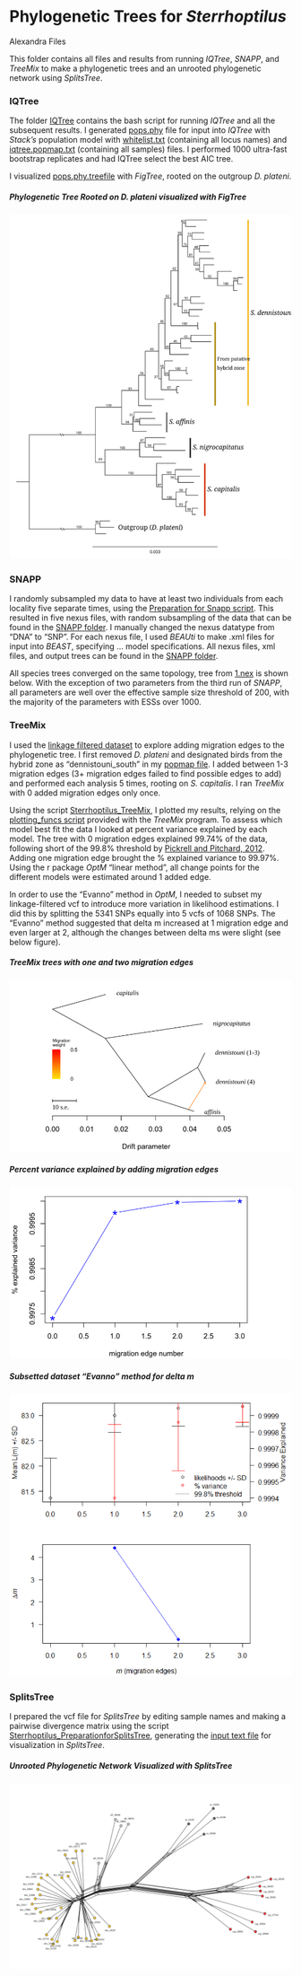 Phylogenetic Trees for *Sterrhoptilus*
================
Alexandra Files

This folder contains all files and results from running *IQTree*,
*SNAPP*, and *TreeMix* to make a phylogenetic trees and an unrooted
phylogenetic network using *SplitsTree*.

### IQTree

The folder [IQTree](IQTree) contains the bash script for running
*IQTree* and all the subsequent results. I generated
[pops.phy](./IQTree/pops.phy) file for input into *IQTree* with
*Stack’s* population model with [whitelist.txt](./IQTree/whitelist.txt)
(containing all locus names) and
[iqtree.popmap.txt](./IQTree/iqtree.popmap.txt) (containing all samples)
files. I performed 1000 ultra-fast bootstrap replicates and had IQTree
select the best AIC tree.

I visualized [pops.phy.treefile](./IQTree/pops.phy.treefile) with
*FigTree*, rooted on the outgroup *D. plateni*.

##### Phylogenetic Tree Rooted on *D. plateni* visualized with *FigTree*

![](./Sterrhoptilus_PhylogeneticTree.svg)

### SNAPP

I randomly subsampled my data to have at least two individuals from each
locality five separate times, using the [Preparation for Snapp
script](./SNAPP/Sterrhoptilus_PreparationforSnappTree.R). This resulted
in five nexus files, with random subsampling of the data that can be
found in the [SNAPP folder](./SNAPP). I manually changed the nexus
datatype from “DNA” to “SNP”. For each nexus file, I used *BEAUti* to
make .xml files for input into *BEAST*, specifying … model
specifications. All nexus files, xml files, and output trees can be
found in the [SNAPP folder](./SNAPP).

All species trees converged on the same topology, tree from
[1.nex](./SNAPP/1.nex) is shown below. With the exception of two
parameters from the third run of *SNAPP*, all parameters are well over
the effective sample size threshold of 200, with the majority of the
parameters with ESSs over 1000.

### TreeMix

I used the [linkage filtered
dataset](../Data/Sterrhoptilus_thinned.vcf.gz) to explore adding
migration edges to the phylogenetic tree. I first removed *D. plateni*
and designated birds from the hybrid zone as “dennistouni_south” in my
[popmap file](./TreeMix/treemix_popmap_nooutgroup.txt). I added between
1-3 migration edges (3+ migration edges failed to find possible edges to
add) and performed each analysis 5 times, rooting on *S. capitalis*. I
ran *TreeMix* with 0 added migration edges only once.

Using the script
[Sterrhoptilus_TreeMix](./TreeMix/Sterrhoptilus_TreeMix.R), I plotted my
results, relying on the [plotting_funcs
script](./TreeMix/plotting_funcs.R) provided with the *TreeMix* program.
To assess which model best fit the data I looked at percent variance
explained by each model. The tree with 0 migration edges explained
99.74% of the data, following short of the 99.8% threshold by [Pickrell
and Pitchard, 2012](https://doi.org/10.1371/journal.pgen.1002967).
Adding one migration edge brought the % explained variance to 99.97%.
Using the r package *OptM* “linear method”, all change points for the
different models were estimated around 1 added edge.

In order to use the “Evanno” method in *OptM*, I needed to subset my
linkage-filtered vcf to introduce more variation in likelihood
estimations. I did this by splitting the 5341 SNPs equally into 5 vcfs
of 1068 SNPs. The “Evanno” method suggested that delta m increased at 1
migration edge and even larger at 2, although the changes between delta
ms were slight (see below figure).

##### *TreeMix* trees with one and two migration edges

![](./TreeMix/Sterrhoptilus_TreeMix_1edge.svg)

##### Percent variance explained by adding migration edges

![](./TreeMix/Sterrhoptilus_TreeMix_PercentVarianceExplained.svg)

##### Subsetted dataset “Evanno” method for delta m

![](./TreeMix/Sterrhoptilus_TreeMixSubsetted_deltam.png)

### SplitsTree

I prepared the vcf file for *SplitsTree* by editing sample names and
making a pairwise divergence matrix using the script
[Sterrhoptilus_PreparationforSplitsTree](Sterrhoptilus_PreparationforSplitsTree.R),
generating the [input text file](Sterrhoptilus_DivergenceMatrix.txt) for
visualization in *SplitsTree*.

##### Unrooted Phylogenetic Network Visualized with *SplitsTree*

![](Sterrhoptilus_PhylogeneticNetwork.svg)

